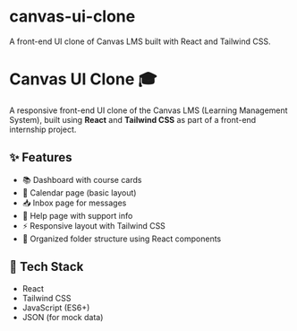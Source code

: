 # canvas-ui-clone
A front-end UI clone of Canvas LMS built with React and Tailwind CSS.


# Canvas UI Clone 🎓

A responsive front-end UI clone of the Canvas LMS (Learning Management System), built using **React** and **Tailwind CSS** as part of a front-end internship project.

## ✨ Features

- 📚 Dashboard with course cards
- 📆 Calendar page (basic layout)
- 📥 Inbox page for messages
- 🙋 Help page with support info
- ⚡ Responsive layout with Tailwind CSS
- 📁 Organized folder structure using React components

## 📁 Tech Stack

- React
- Tailwind CSS
- JavaScript (ES6+)
- JSON (for mock data)
